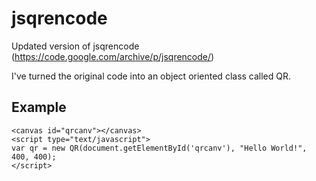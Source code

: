 # jsqrencode
Updated version of jsqrencode (https://code.google.com/archive/p/jsqrencode/)

I've turned the original code into an object oriented class called QR.

## Example
```
<canvas id="qrcanv"></canvas>
<script type="text/javascript">
var qr = new QR(document.getElementById('qrcanv'), "Hello World!", 400, 400);
</script>
```
